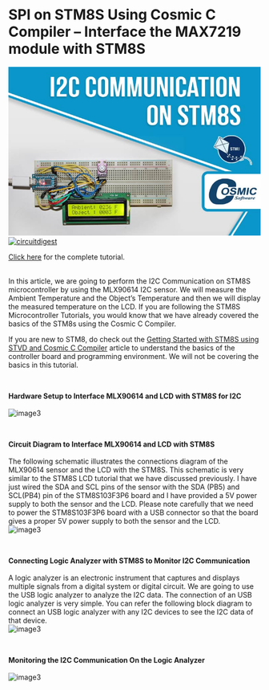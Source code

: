 # SPI on STM8S Using Cosmic C Compiler – Interface the MAX7219 module with STM8S

<img src="https://github.com/Circuit-Digest/STM8S103F3P6_Cosmic_C_Tutorial/blob/master/IMAGES/T7_I2C_Communication_on_STM8S_using_Cosmic_C_Compiler.jpg" alt="image3" title="image3">

<br>
<a href="https://circuitdigest.com/microcontroller-projects/i2c-communication-on-stm8s-using-cosmic-c-compiler-reading-mlx90614-sensor-values"><img src="https://img.shields.io/static/v1?label=&labelColor=505050&message=I2C COMMUNICATION ON STM8S USING COSMIC C COMPILER CIRCUIT DIGEST&color=%230076D6&style=social&logo=google-chrome&logoColor=%230076D6" alt="circuitdigest"/></a>
<br>

[Click here](https://circuitdigest.com/microcontroller-projects/i2c-communication-on-stm8s-using-cosmic-c-compiler-reading-mlx90614-sensor-values) for the complete tutorial.

<br>
In this article, we are going to perform the I2C Communication on STM8S microcontroller by using the MLX90614 I2C sensor. We will measure the Ambient Temperature and the Object’s Temperature and then we will display the measured temperature on the LCD. If you are following the STM8S Microcontroller Tutorials, you would know that we have already covered the basics of the STM8s using the Cosmic C Compiler.

If you are new to STM8, do check out the [Getting Started with STM8S using STVD and Cosmic C Compiler](https://circuitdigest.com/microcontroller-projects/getting-started-with-stm8s-using-stvd-and-cosmic-c-compiler) article to understand the basics of the controller board and programming environment. We will not be covering the basics in this tutorial.

<br>

**Hardware Setup to Interface MLX90614 and LCD with STM8S for I2C**
<br>
<br>
<img src="https://circuitdigest.com/sites/default/files/inlineimages/u3/I2C-on-STM8S-Board.jpg" alt="image3" title="image3">

<br>

**Circuit Diagram to Interface MLX90614 and LCD with STM8S**
<br>
<br>
The following schematic illustrates the connections diagram of the MLX90614 sensor and the LCD with the STM8S. This schematic is very similar to the STM8S LCD tutorial that we have discussed previously. I have just wired the SDA and SCL pins of the sensor with the SDA (PB5) and SCL(PB4) pin of the STM8S103F3P6 board and I have provided a 5V power supply to both the sensor and the LCD. Please note carefully that we need to power the STM8S103F3P6 board with a USB connector so that the board gives a proper 5V power supply to both the sensor and the LCD.
<br>
<img src="https://circuitdigest.com/sites/default/files/circuitdiagram_mic/Interface-MLX90614-and-LCD-with-STM8S.jpg" alt="image3" title="image3">

<br>

**Connecting Logic Analyzer with STM8S to Monitor I2C Communication**
<br>
<br>
A logic analyzer is an electronic instrument that captures and displays multiple signals from a digital system or digital circuit. We are going to use the USB logic analyzer to analyze the I2C data. The connection of an USB logic analyzer is very simple. You can refer the following block diagram to connect an USB logic analyzer with any I2C devices to see the I2C data of that device.
<br>
<img src="https://circuitdigest.com/sites/default/files/inlineimages/u3/Connecting-Logic-Analyzer-with-STM8S.png" alt="image3" title="image3">

<br>

**Monitoring the I2C Communication On the Logic Analyzer**
<br> 
<br>
<img src="https://circuitdigest.com/sites/default/files/inlineimages/u3/I2C-on-STM8S.png" alt="image3" title="image3">

<br>


